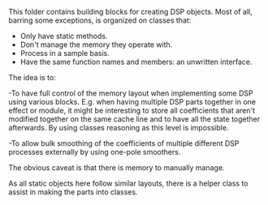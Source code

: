 This folder contains building blocks for creating DSP objects. Most of all,
barring some exceptions, is organized on classes that:

- Only have static methods.
- Don't manage the memory they operate with.
- Process in a sample basis.
- Have the same function names and members: an unwritten interface.

The idea is to:

-To have full control of the memory layout when implementing some DSP using
 various blocks. E.g. when having multiple DSP parts together in one effect or
 module, it might be interesting to store all coefficients that aren't modified
 together on the same cache line and to have all the state together afterwards.
 By using classes reasoning as this level is impossible.

-To allow bulk smoothing of the coefficients of multiple different DSP processes
 externally by using one-pole smoothers.

The obvious caveat is that there is memory to manually manage.

As all static objects here follow similar layouts, there is a helper class to
assist in making the parts into classes.
